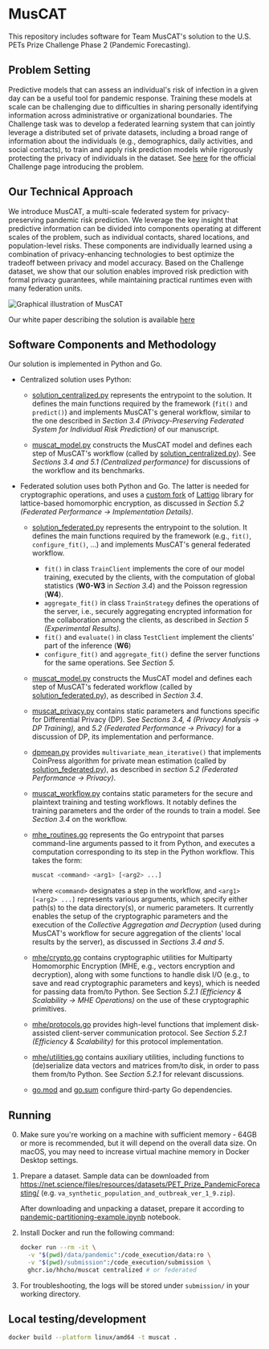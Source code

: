 # MusCAT

This repository includes software for Team MusCAT's solution to the U.S. PETs Prize Challenge Phase 2 (Pandemic Forecasting).

## Problem Setting

Predictive models that can assess an individual's risk of infection in a given day can be a useful tool for pandemic response. Training these models at scale can be challenging due to difficulties in sharing personally identifying information across administrative or organizational boundaries. The Challenge task was to develop a federated learning system that can jointly leverage a distributed set of private datasets, including a broad range of information about the individuals (e.g., demographics, daily activities, and social contacts), to train and apply risk prediction models while rigorously protecting the privacy of individuals in the dataset. See [here](https://www.drivendata.org/competitions/103/nist-federated-learning-2-pandemic-forecasting-federated/) for the official Challenge page introducing the problem.

## Our Technical Approach

We introduce MusCAT, a multi-scale federated system for privacy-preserving pandemic risk prediction. We leverage the key insight that predictive information can be divided into components operating at different scales of the problem, such as individual contacts, shared locations, and population-level risks. These components are individually learned using a combination of privacy-enhancing technologies to best optimize the tradeoff between privacy and model accuracy. Based on the Challenge dataset, we show that our solution enables improved risk prediction with formal privacy guarantees, while maintaining practical runtimes even with many federation units.

![Graphical illustration of MusCAT](https://www.dropbox.com/s/s7tgd1unyk7pbw6/PETsChallenge_MusCAT_Graphic.png?dl=0)

Our white paper describing the solution is available [here](https://www.dropbox.com/s/dzyc8himjtcu05j/PETsChallenge_MusCAT_Report.pdf?dl=0)

## Software Components and Methodology

Our solution is implemented in Python and Go.

- Centralized solution uses Python:

  - [solution_centralized.py](solution_centralized.py) represents the entrypoint to the solution. It defines the main functions required by the framework (`fit()` and `predict()`) and implements MusCAT's general workflow, similar to the one described in _Section 3.4 (Privacy-Preserving Federated System for Individual Risk Prediction)_ of our manuscript.

  - [muscat_model.py](muscat_model.py) constructs the MusCAT model and defines each step of MusCAT's workflow (called by [solution_centralized.py](solution_centralized.py)). See _Sections 3.4 and 5.1 (Centralized performance)_ for discussions of the workflow and its benchmarks.

- Federated solution uses both Python and Go. The latter is needed for cryptographic operations, and uses a [custom fork](https://github.com/hcholab/lattigo/tree/petschal) of [Lattigo](https://github.com/tuneinsight/lattigo) library for lattice-based homomorphic encryption, as discussed in _Section 5.2 (Federated Performance → Implementation Details)_.

  - [solution_federated.py](solution_federated.py) represents the entrypoint to the solution. It defines the main functions required by the framework (e.g., `fit()`, `configure_fit()`, ...) and implements MusCAT's general federated workflow.

    - `fit()` in class `TrainClient` implements the core of our model training, executed by the clients, with the computation of global statistics (**W0-W3** in _Section 3.4_) and the Poisson regression (**W4**).
    - `aggregate_fit()` in class `TrainStrategy` defines the operations of the server, i.e., securely aggregating encrypted information for the collaboration among the clients, as described in _Section 5 (Experimental Results)._
    - `fit()` and `evaluate()` in class `TestClient` implement the clients' part of the inference (**W6**)
    - `configure_fit()` and `aggregate_fit()` define the server functions for the same operations. See _Section 5._

  - [muscat_model.py](muscat_model.py) constructs the MusCAT model and defines each step of MusCAT's federated workflow (called by [solution_federated.py](solution_federated.py)), as described in _Section 3.4_.

  - [muscat_privacy.py](muscat_privacy.py) contains static parameters and functions specific for Differential Privacy (DP). See _Sections 3.4, 4 (Privacy Analysis → DP Training),_ and _5.2 (Federated Performance → Privacy)_ for a discussion of DP, its implementation and performance.

  - [dpmean.py](dpmean.py) provides `multivariate_mean_iterative()` that implements CoinPress algorithm for private mean estimation (called by [solution_federated.py](solution_federated.py)), as described in _section 5.2_ _(Federated Performance → Privacy)_.

  - [muscat_workflow.py](muscat_workflow.py) contains static parameters for
    the secure and plaintext training and testing workflows. It notably defines the training parameters and the order of the rounds to train a model. See _Section 3.4_ on the workflow.

  - [mhe_routines.go](mhe_routines.go) represents the Go entrypoint that
    parses command-line arguments passed to it from Python, and executes
    a computation corresponding to its step in the Python workflow.
    This takes the form:

    ```sh
    muscat <command> <arg1> [<arg2> ...]
    ```

    where `<command>` designates a step in the workflow,
    and `<arg1> [<arg2> ...]` represents various arguments, which
    specify either path(s) to the data directory(s), or numeric parameters. It currently enables the setup of the cryptographic parameters and the execution of the _Collective Aggregation and Decryption_ (used during MusCAT's workflow for secure aggregation of the clients' local results by the server), as discussed in _Sections 3.4 and 5_.

  - [mhe/crypto.go](mhe/crypto.go) contains cryptographic utilities
    for Multiparty Homomorphic Encryption (MHE, e.g., vectors encryption and decryption), along with some functions to handle disk I/O (e.g., to save and read cryptographic parameters and keys), which is needed for passing data from/to Python. See Section _5.2.1 (Efficiency & Scalability → MHE Operations)_ on the use of these cryptographic primitives.

  - [mhe/protocols.go](mhe/protocols.go) provides high-level functions
    that implement disk-assisted client-server communication protocol. See _Section 5.2.1 (Efficiency & Scalability)_ for this protocol implementation.

  - [mhe/utilities.go](mhe/utilities.go) contains auxiliary utilities,
    including functions to (de)serialize data vectors and matrices
    from/to disk, in order to pass them from/to Python. See _Section 5.2.1_ for relevant discussions.

  - [go.mod](go.mod) and [go.sum](go.sum) configure third-party Go
    dependencies.

## Running

0. Make sure you're working on a machine with sufficient memory -
   64GB or more is recommended, but it will depend on the overall data size.
   On macOS, you may need to increase virtual machine memory
   in Docker Desktop settings.

1. Prepare a dataset. Sample data can be downloaded from
   https://net.science/files/resources/datasets/PET_Prize_PandemicForecasting/
   (e.g. `va_synthetic_population_and_outbreak_ver_1_9.zip`).

   After downloading and unpacking a dataset, prepare it according to
   [pandemic-partitioning-example.ipynb](pandemic-partitioning-example.ipynb)
   notebook.

2. Install Docker and run the following command:

   ```sh
   docker run --rm -it \
     -v "$(pwd)/data/pandemic":/code_execution/data:ro \
     -v "$(pwd)/submission":/code_execution/submission \
     ghcr.io/hhcho/muscat centralized # or federated
   ```

3. For troubleshooting, the logs will be stored under `submission/`
   in your working directory.

## Local testing/development

```sh
docker build --platform linux/amd64 -t muscat .
```
